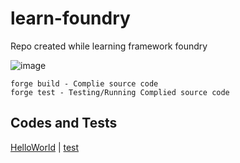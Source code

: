 # learn-foundry
Repo created while learning framework foundry

![image](https://github.com/basant0x01/learn-foundry/assets/123530150/10d10c25-223a-4293-bf39-e3858b1f9a41)

```
forge build - Complie source code
forge test - Testing/Running Complied source code
```
## Codes and Tests
[HelloWorld](https://github.com/basant0x01/learn-foundry/blob/main/orginal-codes/HelloWorld.sol) | [test](https://github.com/basant0x01/learn-foundry/blob/main/test-codes/HelloWorld.t.sol)
